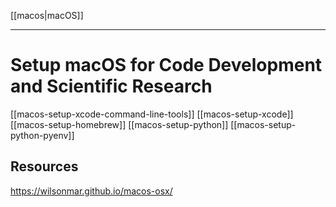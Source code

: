 [[macos|macOS]]

---

# Setup macOS for Code Development and Scientific Research

[[macos-setup-xcode-command-line-tools]]
[[macos-setup-xcode]]
[[macos-setup-homebrew]]
[[macos-setup-python]]
[[macos-setup-python-pyenv]]

## Resources

https://wilsonmar.github.io/macos-osx/
